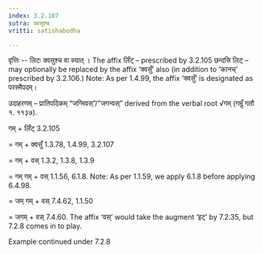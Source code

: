 ```yaml
---
index: 3.2.107
sutra: क्वसुश्च
vritti: satishabodha

---
```

वृत्तिः -- लिटः क्वसुश्च वा स्यात् । The affix लिँट् – prescribed by 3.2.105 छन्दसि लिट् – may optionally be replaced by the affix ‘क्वसुँ’ also (in addition to ‘कानच्’ prescribed by 3.2.106.) Note: As per 1.4.99, the affix ‘क्वसुँ’ is designated as परस्मैपदम्।


उदाहरणम् – प्रातिपदिकम् “जग्मिवस्”/”जगन्वस्” derived from the verbal root √गम् (गमॢँ गतौ १. ११३७).


गम् + लिँट् 3.2.105

= गम् + क्वसुँ 1.3.78, 1.4.99, 3.2.107

= गम् + वस् 1.3.2, 1.3.8, 1.3.9

= गम् गम् + वस् 1.1.56, 6.1.8. Note: As per 1.1.59, we apply 6.1.8 before applying 6.4.98.

= जम् गम् + वस् 7.4.62, 1.1.50

= जगम् + वस् 7.4.60. The affix ‘वस्’ would take the augment ‘इट्’ by 7.2.35, but 7.2.8 comes in to play.


Example continued under 7.2.8